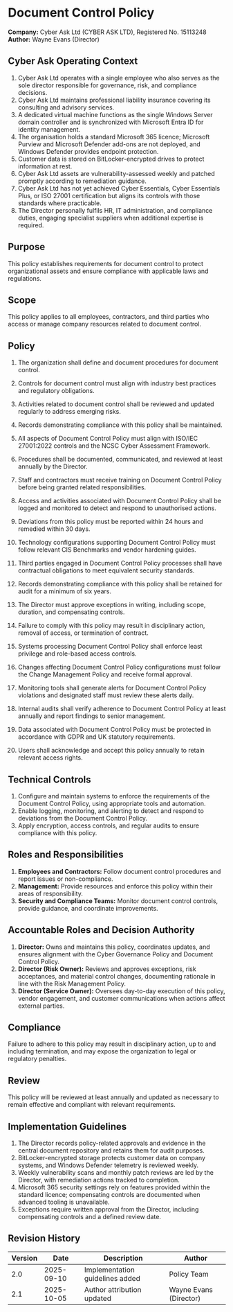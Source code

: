 # Document Control Policy

**Company:** Cyber Ask Ltd (CYBER ASK LTD), Registered No. 15113248  
**Author:** Wayne Evans (Director)

## Cyber Ask Operating Context

1. Cyber Ask Ltd operates with a single employee who also serves as the sole director responsible for governance, risk, and compliance decisions.
2. Cyber Ask Ltd maintains professional liability insurance covering its consulting and advisory services.
3. A dedicated virtual machine functions as the single Windows Server domain controller and is synchronized with Microsoft Entra ID for identity management.
4. The organisation holds a standard Microsoft 365 licence; Microsoft Purview and Microsoft Defender add-ons are not deployed, and Windows Defender provides endpoint protection.
5. Customer data is stored on BitLocker-encrypted drives to protect information at rest.
6. Cyber Ask Ltd assets are vulnerability-assessed weekly and patched promptly according to remediation guidance.
7. Cyber Ask Ltd has not yet achieved Cyber Essentials, Cyber Essentials Plus, or ISO 27001 certification but aligns its controls with those standards where practicable.
8. The Director personally fulfils HR, IT administration, and compliance duties, engaging specialist suppliers when additional expertise is required.



## Purpose

This policy establishes requirements for document control to protect organizational assets and ensure compliance with applicable laws and regulations.

## Scope

This policy applies to all employees, contractors, and third parties who access or manage company resources related to document control.

## Policy
1. The organization shall define and document procedures for document control.
2. Controls for document control must align with industry best practices and regulatory obligations.
3. Activities related to document control shall be reviewed and updated regularly to address emerging risks.
4. Records demonstrating compliance with this policy shall be maintained.

1. All aspects of Document Control Policy must align with ISO/IEC 27001:2022 controls and the NCSC Cyber Assessment Framework.
2. Procedures shall be documented, communicated, and reviewed at least annually by the Director.
3. Staff and contractors must receive training on Document Control Policy before being granted related responsibilities.
4. Access and activities associated with Document Control Policy shall be logged and monitored to detect and respond to unauthorised actions.
5. Deviations from this policy must be reported within 24 hours and remedied within 30 days.
6. Technology configurations supporting Document Control Policy must follow relevant CIS Benchmarks and vendor hardening guides.
7. Third parties engaged in Document Control Policy processes shall have contractual obligations to meet equivalent security standards.
8. Records demonstrating compliance with this policy shall be retained for audit for a minimum of six years.
9. The Director must approve exceptions in writing, including scope, duration, and compensating controls.
10. Failure to comply with this policy may result in disciplinary action, removal of access, or termination of contract.

1. Systems processing Document Control Policy shall enforce least privilege and role-based access controls.
2. Changes affecting Document Control Policy configurations must follow the Change Management Policy and receive formal approval.
3. Monitoring tools shall generate alerts for Document Control Policy violations and designated staff must review these alerts daily.
4. Internal audits shall verify adherence to Document Control Policy at least annually and report findings to senior management.
5. Data associated with Document Control Policy must be protected in accordance with GDPR and UK statutory requirements.
6. Users shall acknowledge and accept this policy annually to retain relevant access rights.

## Technical Controls

1. Configure and maintain systems to enforce the requirements of the Document Control Policy, using appropriate tools and automation.
2. Enable logging, monitoring, and alerting to detect and respond to deviations from the Document Control Policy.
3. Apply encryption, access controls, and regular audits to ensure compliance with this policy.

## Roles and Responsibilities

1. **Employees and Contractors:** Follow document control procedures and report issues or non-compliance.
2. **Management:** Provide resources and enforce this policy within their areas of responsibility.
3. **Security and Compliance Teams:** Monitor document control controls, provide guidance, and coordinate improvements.

## Accountable Roles and Decision Authority

1. **Director:** Owns and maintains this policy, coordinates updates, and ensures alignment with the Cyber Governance Policy and Document Control Policy.
2. **Director (Risk Owner):** Reviews and approves exceptions, risk acceptances, and material control changes, documenting rationale in line with the Risk Management Policy.
3. **Director (Service Owner):** Oversees day-to-day execution of this policy, vendor engagement, and customer communications when actions affect external parties.


## Compliance

Failure to adhere to this policy may result in disciplinary action, up to and including termination, and may expose the organization to legal or regulatory penalties.

## Review

This policy will be reviewed at least annually and updated as necessary to remain effective and compliant with relevant requirements.

## Implementation Guidelines
1. The Director records policy-related approvals and evidence in the central document repository and retains them for audit purposes.
2. BitLocker-encrypted storage protects customer data on company systems, and Windows Defender telemetry is reviewed weekly.
3. Weekly vulnerability scans and monthly patch reviews are led by the Director, with remediation actions tracked to completion.
4. Microsoft 365 security settings rely on features provided within the standard licence; compensating controls are documented when advanced tooling is unavailable.
5. Exceptions require written approval from the Director, including compensating controls and a defined review date.


## Revision History

| Version | Date | Description | Author |
| ------- | ---------- | ----------------------- | ------ |
| 2.0     | 2025-09-10 | Implementation guidelines added | Policy Team |
| 2.1     | 2025-10-05 | Author attribution updated | Wayne Evans (Director) |
